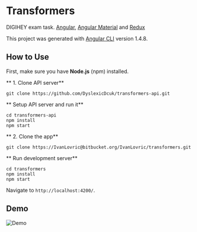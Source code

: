 # Transformers

DIGIHEY exam task. [Angular](https://github.com/angular/angular-cli), [Angular Material](https://material.angular.io/) and [Redux](http://redux.js.org/)

This project was generated with [Angular CLI](https://github.com/angular/angular-cli) version 1.4.8.

## How to Use ##
First, make sure you have **Node.js** (npm) installed.

** 1. Clone API server**

```
git clone https://github.com/DyslexicDcuk/transformers-api.git
```


** Setup API server and run it**

```
cd transformers-api
npm install
npm start
```

** 2. Clone the app**

```
git clone https://IvanLovric@bitbucket.org/IvanLovric/transformers.git
```


** Run development server**

```
cd transformers
npm install
npm start
```
Navigate to `http://localhost:4200/`.

## Demo

![Demo](https://bytebucket.org/IvanLovric/transformers/raw/fd48c6ad1180df6a5978c723c47f5256284f0203/ScreenShot.png)
